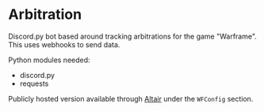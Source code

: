 # Arbitration
Discord.py bot based around tracking arbitrations for the game "Warframe".
This uses webhooks to send data.

Python modules needed:
- discord.py
- requests

Publicly hosted version available through [Altair](https://github.com/empdarkness/altair) under the `WFConfig` section.
